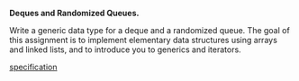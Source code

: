 **Deques and Randomized Queues.**

Write a generic data type for a deque and a randomized queue. The goal of this assignment is to implement elementary data structures using arrays and linked lists, and to introduce you to generics and iterators.

[specification](https://coursera.cs.princeton.edu/algs4/assignments/queues/specification.php)
